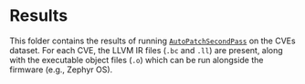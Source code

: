 # Results
This folder contains the results of running [`AutoPatchSecondPass`](../LLVM%20Passes/AutoPatchSecondPass) on the CVEs dataset. For each CVE, the LLVM IR files (`.bc` and `.ll`) are present, along with the executable object files (`.o`) which can be run alongside the firmware (e.g., Zephyr OS).
